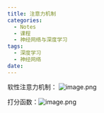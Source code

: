 ```yaml
---
title: 注意力机制
categories:
  - Notes
  - 课程
  - 神经网络与深度学习
tags:
  - 深度学习
  - 神经网络
date:
---
```

软性注意力机制：
![image.png](https://cdn.jsdelivr.net/gh/zhengyangWang1/image@main/img/20231102101323.png)

打分函数：![image.png](https://cdn.jsdelivr.net/gh/zhengyangWang1/image@main/img/20231102101459.png)
